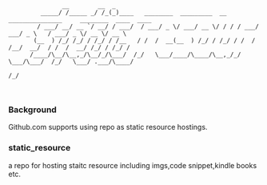 ```
 

               __        __  _                                                                          
         _____/ /_____ _/ /_(_)____   ________  _________  __  _______________     ________  ____  ____ 
        / ___/ __/ __ `/ __/ / ___/  / ___/ _ \/ ___/ __ \/ / / / ___/ ___/ _ \   / ___/ _ \/ __ \/ __ \
       (__  ) /_/ /_/ / /_/ / /__   / /  /  __(__  ) /_/ / /_/ / /  / /__/  __/  / /  /  __/ /_/ / /_/ /
      /____/\__/\__,_/\__/_/\___/  /_/   \___/____/\____/\__,_/_/   \___/\___/  /_/   \___/ .___/\____/ 
                                                                                         /_/            

                                                                         

```
                                                                     

### Background

Github.com supports using repo as static resource hostings.

### static_resource
a repo for hosting staitc resource including imgs,code snippet,kindle books etc.
